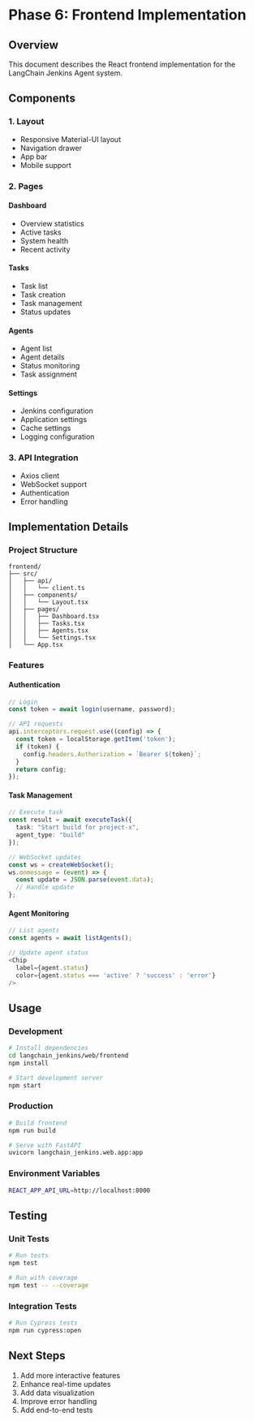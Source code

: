 # Phase 6: Frontend Implementation

## Overview
This document describes the React frontend implementation for the LangChain Jenkins Agent system.

## Components

### 1. Layout
- Responsive Material-UI layout
- Navigation drawer
- App bar
- Mobile support

### 2. Pages
#### Dashboard
- Overview statistics
- Active tasks
- System health
- Recent activity

#### Tasks
- Task list
- Task creation
- Task management
- Status updates

#### Agents
- Agent list
- Agent details
- Status monitoring
- Task assignment

#### Settings
- Jenkins configuration
- Application settings
- Cache settings
- Logging configuration

### 3. API Integration
- Axios client
- WebSocket support
- Authentication
- Error handling

## Implementation Details

### Project Structure
```
frontend/
├── src/
│   ├── api/
│   │   └── client.ts
│   ├── components/
│   │   └── Layout.tsx
│   ├── pages/
│   │   ├── Dashboard.tsx
│   │   ├── Tasks.tsx
│   │   ├── Agents.tsx
│   │   └── Settings.tsx
│   └── App.tsx
```

### Features

#### Authentication
```typescript
// Login
const token = await login(username, password);

// API requests
api.interceptors.request.use((config) => {
  const token = localStorage.getItem('token');
  if (token) {
    config.headers.Authorization = `Bearer ${token}`;
  }
  return config;
});
```

#### Task Management
```typescript
// Execute task
const result = await executeTask({
  task: "Start build for project-x",
  agent_type: "build"
});

// WebSocket updates
const ws = createWebSocket();
ws.onmessage = (event) => {
  const update = JSON.parse(event.data);
  // Handle update
};
```

#### Agent Monitoring
```typescript
// List agents
const agents = await listAgents();

// Update agent status
<Chip
  label={agent.status}
  color={agent.status === 'active' ? 'success' : 'error'}
/>
```

## Usage

### Development
```bash
# Install dependencies
cd langchain_jenkins/web/frontend
npm install

# Start development server
npm start
```

### Production
```bash
# Build frontend
npm run build

# Serve with FastAPI
uvicorn langchain_jenkins.web.app:app
```

### Environment Variables
```bash
REACT_APP_API_URL=http://localhost:8000
```

## Testing

### Unit Tests
```bash
# Run tests
npm test

# Run with coverage
npm test -- --coverage
```

### Integration Tests
```bash
# Run Cypress tests
npm run cypress:open
```

## Next Steps
1. Add more interactive features
2. Enhance real-time updates
3. Add data visualization
4. Improve error handling
5. Add end-to-end tests